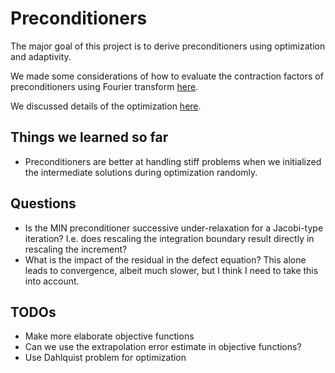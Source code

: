 # Preconditioners
The major goal of this project is to derive preconditioners using optimization and adaptivity.

We made some considerations of how to evaluate the contraction factors of preconditioners using Fourier transform [here](data/notes/Fourier.md).

We discussed details of the optimization [here](data/notes/optimization.md).

## Things we learned so far
 - Preconditioners are better at handling stiff problems when we initialized the intermediate solutions during optimization randomly.

 ## Questions
 - Is the MIN preconditioner successive under-relaxation for a Jacobi-type iteration? I.e. does rescaling the integration boundary result directly in rescaling the increment?
 - What is the impact of the residual in the defect equation? This alone leads to convergence, albeit much slower, but I think I need to take this into account.

## TODOs
 - Make more elaborate objective functions
 - Can we use the extrapolation error estimate in objective functions?
 - Use Dahlquist problem for optimization
